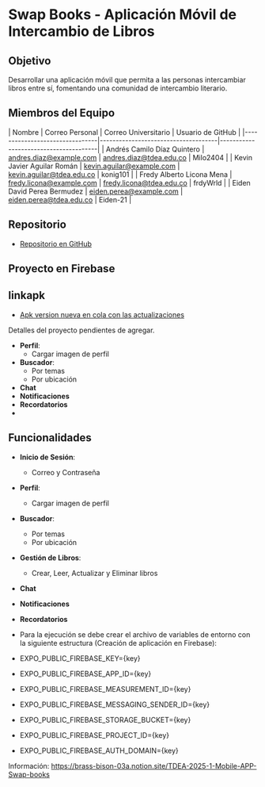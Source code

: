 # Swap Books - Aplicación Móvil de Intercambio de Libros

## Objetivo

Desarrollar una aplicación móvil que permita a las personas intercambiar libros entre sí, fomentando una comunidad de intercambio literario.

## Miembros del Equipo

| Nombre                         | Correo Personal                     | Correo Universitario                  | Usuario de GitHub  |
|--------------------------------|-------------------------------------|---------------------------------------|
| Andrés Camilo Díaz Quintero    | [andres.diaz@example.com](mailto:andres.diaz@example.com)     | [andres.diaz@tdea.edu.co](mailto:andres.diaz@tdea.edu.co)     | Milo2404           |
| Kevin Javier Aguilar Román     | [kevin.aguilar@example.com](mailto:kevin.aguilar@example.com) | [kevin.aguilar@tdea.edu.co](mailto:kevin.aguilar@tdea.edu.co) | konig101           |
| Fredy Alberto Licona Mena      | [fredy.licona@example.com](mailto:fredy.licona@example.com)   | [fredy.licona@tdea.edu.co](mailto:fredy.licona@tdea.edu.co)   | frdyWrld           |
| Eiden David Perea Bermudez     | [eiden.perea@example.com](mailto:eiden.perea@example.com)     | [eiden.perea@tdea.edu.co](mailto:eiden.perea@tdea.edu.co)     | Eiden-21           |

## Repositorio

- [Repositorio en GitHub](https://github.com/FrdyWrld/TDEA-2025-1-mobile-dev1.0)

## Proyecto en Firebase

## linkapk
- [Apk version nueva en cola con las actualizaciones ](https://expo.dev/accounts/frdy_wrld/projects/book-exchange-community/builds/7da75d4b-4b6b-496e-b63b-e419ea33fe28)

Detalles del proyecto pendientes de agregar.
- **Perfil**:
  - Cargar imagen de perfil
- **Buscador**:
  - Por temas
  - Por ubicación
- **Chat**
- **Notificaciones**
- **Recordatorios**
- 
## Funcionalidades

- **Inicio de Sesión**:
  - Correo y Contraseña
- **Perfil**:
  - Cargar imagen de perfil
- **Buscador**:
  - Por temas
  - Por ubicación
- **Gestión de Libros**:
  - Crear, Leer, Actualizar y Eliminar libros
- **Chat**
- **Notificaciones**
- **Recordatorios**

- Para la ejecución se debe crear el archivo de variables de entorno con la siguiente estructura (Creación de aplicación en Firebase):

- EXPO_PUBLIC_FIREBASE_KEY={key}
- EXPO_PUBLIC_FIREBASE_APP_ID={key}
- EXPO_PUBLIC_FIREBASE_MEASUREMENT_ID={key}
- EXPO_PUBLIC_FIREBASE_MESSAGING_SENDER_ID={key}
- EXPO_PUBLIC_FIREBASE_STORAGE_BUCKET={key}
- EXPO_PUBLIC_FIREBASE_PROJECT_ID={key}
- EXPO_PUBLIC_FIREBASE_AUTH_DOMAIN={key}

 Información: https://brass-bison-03a.notion.site/TDEA-2025-1-Mobile-APP-Swap-books